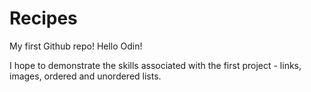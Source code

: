 # Recipes
My first Github repo!
Hello Odin!

I hope to demonstrate the skills associated with the first project - links, images, ordered and unordered lists.